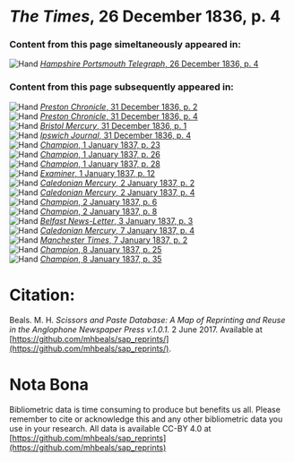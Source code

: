 # *The Times*, 26 December 1836, p. 4  
  
### Content from this page simeltaneously appeared in:  
![Hand](http://scissorsandpaste.net/wp-content/uploads/2017/06/smallhandpointer.png) [*Hampshire Portsmouth Telegraph*, 26 December 1836, p. 4](https://mhbeals.github.io/sap_html/Hampshire-Portsmouth-Telegraph/Hampshire-Portsmouth-Telegraph-26-December-1836-p-4)  
  
### Content from this page subsequently appeared in:  
![Hand](http://scissorsandpaste.net/wp-content/uploads/2017/06/smallhandpointer.png) [*Preston Chronicle*, 31 December 1836, p. 2](https://mhbeals.github.io/sap_html/Preston-Chronicle/Preston-Chronicle-31-December-1836-p-2)  
![Hand](http://scissorsandpaste.net/wp-content/uploads/2017/06/smallhandpointer.png) [*Preston Chronicle*, 31 December 1836, p. 4](https://mhbeals.github.io/sap_html/Preston-Chronicle/Preston-Chronicle-31-December-1836-p-4)  
![Hand](http://scissorsandpaste.net/wp-content/uploads/2017/06/smallhandpointer.png) [*Bristol Mercury*, 31 December 1836, p. 1](https://mhbeals.github.io/sap_html/Bristol-Mercury/Bristol-Mercury-31-December-1836-p-1)  
![Hand](http://scissorsandpaste.net/wp-content/uploads/2017/06/smallhandpointer.png) [*Ipswich Journal*, 31 December 1836, p. 4](https://mhbeals.github.io/sap_html/Ipswich-Journal/Ipswich-Journal-31-December-1836-p-4)  
![Hand](http://scissorsandpaste.net/wp-content/uploads/2017/06/smallhandpointer.png) [*Champion*, 1 January 1837, p. 23](https://mhbeals.github.io/sap_html/Champion/Champion-1-January-1837-p-23)  
![Hand](http://scissorsandpaste.net/wp-content/uploads/2017/06/smallhandpointer.png) [*Champion*, 1 January 1837, p. 26](https://mhbeals.github.io/sap_html/Champion/Champion-1-January-1837-p-26)  
![Hand](http://scissorsandpaste.net/wp-content/uploads/2017/06/smallhandpointer.png) [*Champion*, 1 January 1837, p. 28](https://mhbeals.github.io/sap_html/Champion/Champion-1-January-1837-p-28)  
![Hand](http://scissorsandpaste.net/wp-content/uploads/2017/06/smallhandpointer.png) [*Examiner*, 1 January 1837, p. 12](https://mhbeals.github.io/sap_html/Examiner/Examiner-1-January-1837-p-12)  
![Hand](http://scissorsandpaste.net/wp-content/uploads/2017/06/smallhandpointer.png) [*Caledonian Mercury*, 2 January 1837, p. 2](https://mhbeals.github.io/sap_html/Caledonian-Mercury/Caledonian-Mercury-2-January-1837-p-2)  
![Hand](http://scissorsandpaste.net/wp-content/uploads/2017/06/smallhandpointer.png) [*Caledonian Mercury*, 2 January 1837, p. 4](https://mhbeals.github.io/sap_html/Caledonian-Mercury/Caledonian-Mercury-2-January-1837-p-4)  
![Hand](http://scissorsandpaste.net/wp-content/uploads/2017/06/smallhandpointer.png) [*Champion*, 2 January 1837, p. 6](https://mhbeals.github.io/sap_html/Champion/Champion-2-January-1837-p-6)  
![Hand](http://scissorsandpaste.net/wp-content/uploads/2017/06/smallhandpointer.png) [*Champion*, 2 January 1837, p. 8](https://mhbeals.github.io/sap_html/Champion/Champion-2-January-1837-p-8)  
![Hand](http://scissorsandpaste.net/wp-content/uploads/2017/06/smallhandpointer.png) [*Belfast News-Letter*, 3 January 1837, p. 3](https://mhbeals.github.io/sap_html/Belfast-News-Letter/Belfast-News-Letter-3-January-1837-p-3)  
![Hand](http://scissorsandpaste.net/wp-content/uploads/2017/06/smallhandpointer.png) [*Caledonian Mercury*, 7 January 1837, p. 4](https://mhbeals.github.io/sap_html/Caledonian-Mercury/Caledonian-Mercury-7-January-1837-p-4)  
![Hand](http://scissorsandpaste.net/wp-content/uploads/2017/06/smallhandpointer.png) [*Manchester Times*, 7 January 1837, p. 2](https://mhbeals.github.io/sap_html/Manchester-Times/Manchester-Times-7-January-1837-p-2)  
![Hand](http://scissorsandpaste.net/wp-content/uploads/2017/06/smallhandpointer.png) [*Champion*, 8 January 1837, p. 25](https://mhbeals.github.io/sap_html/Champion/Champion-8-January-1837-p-25)  
![Hand](http://scissorsandpaste.net/wp-content/uploads/2017/06/smallhandpointer.png) [*Champion*, 8 January 1837, p. 35](https://mhbeals.github.io/sap_html/Champion/Champion-8-January-1837-p-35)  


# Citation: 

Beals. M. H. *Scissors and Paste Database: A Map of Reprinting and Reuse in the Anglophone Newspaper Press v.1.0.1.* 2 June 2017. Available at [https://github.com/mhbeals/sap_reprints/](https://github.com/mhbeals/sap_reprints/). 

# Nota Bona

Bibliometric data is time consuming to produce but benefits us all. Please remember to cite or acknowledge this and any other bibliometric data you use in your research. All data is available CC-BY 4.0 at [https://github.com/mhbeals/sap_reprints](https://github.com/mhbeals/sap_reprints)